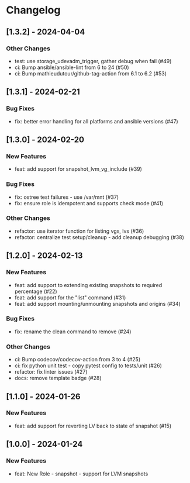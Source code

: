Changelog
=========

[1.3.2] - 2024-04-04
--------------------

### Other Changes

- test: use storage_udevadm_trigger, gather debug when fail (#49)
- ci: Bump ansible/ansible-lint from 6 to 24 (#50)
- ci: Bump mathieudutour/github-tag-action from 6.1 to 6.2 (#53)

[1.3.1] - 2024-02-21
--------------------

### Bug Fixes

- fix: better error handling for all platforms and ansible versions (#47)

[1.3.0] - 2024-02-20
--------------------

### New Features

- feat: add support for snapshot_lvm_vg_include (#39)

### Bug Fixes

- fix: ostree test failures - use /var/mnt (#37)
- fix: ensure role is idempotent and supports check mode (#41)

### Other Changes

- refactor: use iterator function for listing vgs, lvs (#36)
- refactor: centralize test setup/cleanup - add cleanup debugging (#38)

[1.2.0] - 2024-02-13
--------------------

### New Features

- feat: add support to extending existing snapshots to required percentage (#22)
- feat: add support for the "list" command (#31)
- feat: add support mounting/unmounting snapshots and origins (#34)

### Bug Fixes

- fix: rename the clean command to remove (#24)

### Other Changes

- ci: Bump codecov/codecov-action from 3 to 4 (#25)
- ci: fix python unit test - copy pytest config to tests/unit (#26)
- refactor: fix linter issues (#27)
- docs: remove template badge (#28)

[1.1.0] - 2024-01-26
--------------------

### New Features

- feat: add support for reverting LV back to state of snapshot  (#15)

[1.0.0] - 2024-01-24
--------------------

### New Features

- feat: New Role - snapshot - support for LVM snapshots
